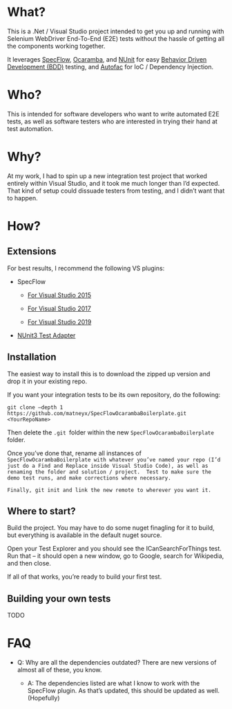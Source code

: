 What?
=====

This is a .Net / Visual Studio project intended to get you up and running with
Selenium WebDriver End-To-End (E2E) tests without the hassle of getting all the
components working together.

It leverages [SpecFlow](SpecFlow),
[Ocaramba](https://github.com/ObjectivityLtd/Ocaramba), and
[NUnit](https://nunit.org/) for easy [Behavior Driven Development
(BDD)](https://cucumber.io/docs/Behavior%20Driven%20Development%20(BDD))
testing, and [Autofac](https://autofac.org/) for IoC / Dependency Injection.

Who?
====

This is intended for software developers who want to write automated E2E tests,
as well as software testers who are interested in trying their hand at test
automation.

Why?
====

At my work, I had to spin up a new integration test project that worked entirely
within Visual Studio, and it took me much longer than I’d expected. That kind of
setup could dissuade testers from testing, and I didn’t want that to happen.

How?
====

Extensions
----------

For best results, I recommend the following VS plugins:

-   SpecFlow

    -   [For Visual Studio
        2015](https://marketplace.visualstudio.com/items?itemName=TechTalkSpecFlowTeam.SpecFlowforVisualStudio2015)

    -   [For Visual Studio
        2017](https://marketplace.visualstudio.com/items?itemName=TechTalkSpecFlowTeam.SpecFlowforVisualStudio2017)

    -   [For Visual Studio
        2019](https://marketplace.visualstudio.com/items?itemName=TechTalkSpecFlowTeam.SpecFlowForVisualStudio)

-   [NUnit3 Test
    Adapter](https://marketplace.visualstudio.com/items?itemName=NUnitDevelopers.NUnit3TestAdapter)

Installation
------------

The easiest way to install this is to download the zipped up version and drop it
in your existing repo.

If you want your integration tests to be its own repository, do the following:

`git clone –depth 1 https://github.com/matneyx/SpecFlowOcarambaBoilerplate.git
<YourRepoName>`

Then delete the `.git `folder within the new `SpecFlowOcarambaBoilerplate`
folder.

Once you’ve done that, rename all instances of `SpecFlowOcarambaBoilerplate with
whatever you’ve named your repo (I’d just do a Find and Replace inside Visual
Studio Code), as well as renaming the folder and solution / project.  Test to
make sure the demo test runs, and make corrections where necessary.`

`Finally, git init and link the new remote to wherever you want it.`

Where to start?
---------------

Build the project. You may have to do some nuget finagling for it to build, but
everything is available in the default nuget source.

Open your Test Explorer and you should see the ICanSearchForThings test. Run
that – it should open a new window, go to Google, search for Wikipedia, and then
close.

If all of that works, you’re ready to build your first test.

Building your own tests
-----------------------

TODO

FAQ
===

-   Q: Why are all the dependencies outdated? There are new versions of almost
    all of these, you know.

    -   A: The dependencies listed are what I know to work with the SpecFlow
        plugin. As that’s updated, this should be updated as well. (Hopefully)
